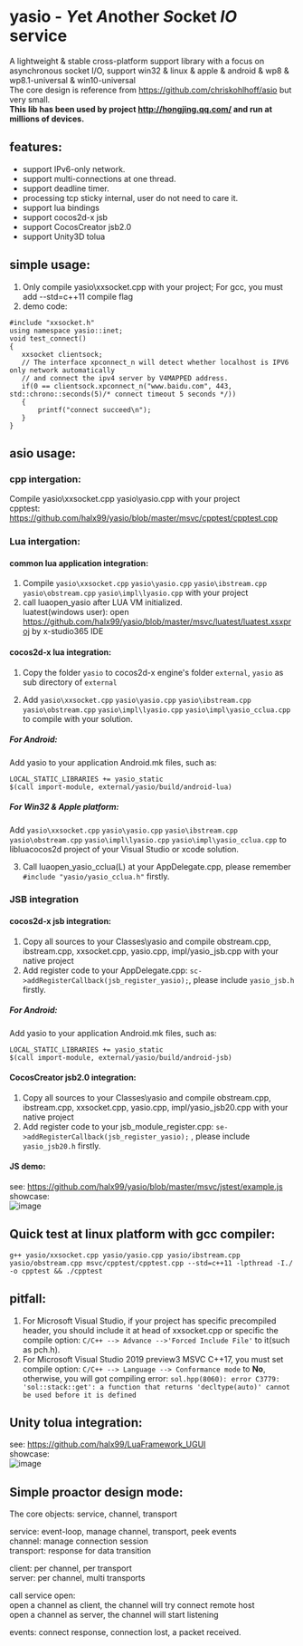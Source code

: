 # yasio - *Y*et *A*nother *S*ocket *IO* service
A lightweight & stable cross-platform support library with a focus on asynchronous socket I/O, support win32  &amp; linux  &amp; apple &amp; android &amp; wp8 &amp; wp8.1-universal &amp; win10-universal  
The core design is reference from https://github.com/chriskohlhoff/asio but very small.  
**This lib has been used by project http://hongjing.qq.com/ and run at millions of devices.**
## features: 
* support IPv6-only network.  
* support multi-connections at one thread.  
* support deadline timer.  
* processing tcp sticky internal, user do not need to care it.  
* support lua bindings  
* support cocos2d-x jsb  
* support CocosCreator jsb2.0  
* support Unity3D tolua
  
## simple usage:  
1. Only compile yasio\xxsocket.cpp with your project; For gcc, you must add --std=c++11 compile flag<br />
2. demo code:
```
#include "xxsocket.h"
using namespace yasio::inet;
void test_connect() 
{
   xxsocket clientsock;
   // The interface xpconnect_n will detect whether localhost is IPV6 only network automatically
   // and connect the ipv4 server by V4MAPPED address.
   if(0 == clientsock.xpconnect_n("www.baidu.com", 443, std::chrono::seconds(5)/* connect timeout 5 seconds */))
   {
       printf("connect succeed\n");
   }
}
```

## asio usage:  
### cpp intergation: 
Compile yasio\xxsocket.cpp yasio\yasio.cpp with your project  
cpptest: https://github.com/halx99/yasio/blob/master/msvc/cpptest/cpptest.cpp  
  
    
### Lua intergation: 
#### common lua application integration:
1. Compile ```yasio\xxsocket.cpp``` ```yasio\yasio.cpp``` ```yasio\ibstream.cpp``` ```yasio\obstream.cpp``` ```yasio\impl\lyasio.cpp``` with your project  
2. call luaopen_yasio after LUA VM initialized.  
luatest(windows user): open https://github.com/halx99/yasio/blob/master/msvc/luatest/luatest.xsxproj by x-studio365 IDE  
  
#### cocos2d-x lua integration:
1. Copy the folder ```yasio``` to cocos2d-x engine's folder ```external```, ```yasio``` as sub directory of ```external```  

2. Add ```yasio\xxsocket.cpp``` ```yasio\yasio.cpp``` ```yasio\ibstream.cpp``` ```yasio\obstream.cpp``` ```yasio\impl\lyasio.cpp```
```yasio\impl\yasio_cclua.cpp``` to compile with your solution.
##### For Android:
Add yasio to your application Android.mk files, such as:  
```
LOCAL_STATIC_LIBRARIES += yasio_static
$(call import-module, external/yasio/build/android-lua)
```
##### For Win32 & Apple platform:
Add ```yasio\xxsocket.cpp``` ```yasio\yasio.cpp``` ```yasio\ibstream.cpp``` ```yasio\obstream.cpp``` ```yasio\impl\lyasio.cpp```
```yasio\impl\yasio_cclua.cpp``` to libluacocos2d project of your Visual Studio or xcode solution.  

3. Call luaopen_yasio_cclua(L) at your AppDelegate.cpp, please remember ```#include "yasio/yasio_cclua.h"``` firstly.  

### JSB integration  
#### cocos2d-x jsb integration:
1. Copy all sources to your Classes\yasio and compile obstream.cpp, ibstream.cpp, xxsocket.cpp, yasio.cpp, impl/yasio_jsb.cpp with your native project  
2. Add register code to your AppDelegate.cpp: ```sc->addRegisterCallback(jsb_register_yasio);```, please include ```yasio_jsb.h``` firstly.
##### For Android:
Add yasio to your application Android.mk files, such as:  
```
LOCAL_STATIC_LIBRARIES += yasio_static
$(call import-module, external/yasio/build/android-jsb)
```
#### CocosCreator jsb2.0 integration:
1. Copy all sources to your Classes\yasio and compile obstream.cpp, ibstream.cpp, xxsocket.cpp, yasio.cpp, impl/yasio_jsb20.cpp with your native project  
2. Add register code to your jsb_module_register.cpp: ```se->addRegisterCallback(jsb_register_yasio);``` , please include ```yasio_jsb20.h``` firstly. 
  
#### JS demo:
see: https://github.com/halx99/yasio/blob/master/msvc/jstest/example.js  
showcase:  
![image](https://github.com/halx99/yasio/raw/master/showcasejsb.jpg)  
  
  
## Quick test at linux platform with gcc compiler:  
```g++ yasio/xxsocket.cpp yasio/yasio.cpp yasio/ibstream.cpp yasio/obstream.cpp msvc/cpptest/cpptest.cpp --std=c++11 -lpthread -I./ -o cpptest && ./cpptest```  
  
## pitfall: 
1. For Microsoft Visual Studio, if your project has specific precompiled header, you should include it at head of xxsocket.cpp or specific the compile option: ```C/C++ --> Advance -->'Forced Include File'``` to it(such as pch.h).  
2. For Microsoft Visual Studio 2019 preview3 MSVC C++17, you must set compile option: ```C/C++ --> Language --> Conformance mode``` to **No**, otherwise, you will got compiling error: ```sol.hpp(8060): error C3779: 'sol::stack::get': a function that returns 'decltype(auto)' cannot be used before it is defined```
  
## Unity tolua integration:  
see: https://github.com/halx99/LuaFramework_UGUI  
showcase:  
![image](https://github.com/halx99/yasio/raw/master/showcaseunity.png)  

## Simple proactor design mode:
The core objects: service, channel, transport  

service: event-loop, manage channel, transport, peek events  
channel: manage connection session  
transport: response for data transition  

client: per channel, per transport  
server: per channel, multi transports  

call service open:  
open a channel as client, the channel will try connect remote host    
open a channel as server, the channel will start listening  

events: connect response, connection lost, a packet received.  

